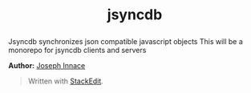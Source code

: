 # <p align="center">jsyncdb</p>

Jsyncdb synchronizes json compatible javascript objects
This will be a monorepo for jsyncdb clients and servers

**Author:** 
[Joseph Innace](https://github.com/JInnace)

> Written with [StackEdit](https://stackedit.io/).